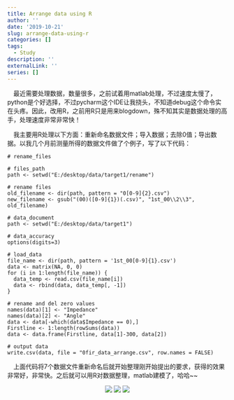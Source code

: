 ```yaml
---
title: Arrange data using R
author: ''
date: '2019-10-21'
slug: arrange-data-using-r
categories: []
tags:
  - Study
description: ''
externalLink: ''
series: []
---
```


&emsp;最近需要处理数据，数量很多，之前试着用matlab处理，不过速度太慢了，python是个好选择，不过pycharm这个IDE让我挠头，不知道debug这个命令实在头疼。因此，改用R，之前用R只是用来blogdown，殊不知其实是数据处理的高手，处理速度非常非常快！

&emsp;我主要用R处理以下方面：重新命名数据文件；导入数据；去除0值；导出数据。以我几个月前测量所得的数据文件做了个例子，写了以下代码：

```
# rename_files

# files_path
path <- setwd("E:/desktop/data/target1/rename")

# rename files
old_filename <- dir(path, pattern = "0[0-9]{2}.csv")
new_filename <- gsub("(00)([0-9]{1})(.csv)", "1st_00\\2\\3", old_filename)

# data_document
path <- setwd("E:/desktop/data/target1")

# data_accuracy
options(digits=3)

# load_data
file_name <- dir(path, pattern = '1st_00[0-9]{1}.csv')
data <- matrix(NA, 0, 0)
for (i in 1:length(file_name)) {
  data_temp <- read.csv(file_name[i])
  data <- rbind(data, data_temp[, -1])
}

# rename and del zero values
names(data)[1] <- "Impedance"
names(data)[2] <- "Angle"
data <- data[-which(data$Impedance == 0),]
Firstline <- 1:length(rowSums(data))
data <- data.frame(Firstline, data[1]-300, data[2])

# output data
write.csv(data, file = "0fir_data_arrange.csv", row.names = FALSE)
```

&emsp;上面代码将7个数据文件重新命名后就开始整理刚开始提出的要求，获得的效果非常好，非常快。之后就可以用R对数据整理，matlab建模了，哈哈~~

<div style="text-align: center">
<img src="https://raw.githubusercontent.com/HankPPeng/HankPeng.com/master/images/2019-19-21-figure1.png">
<img src="https://raw.githubusercontent.com/HankPPeng/HankPeng.com/master/images/2019-19-21-figure2.png">
<img src="https://raw.githubusercontent.com/HankPPeng/HankPeng.com/master/images/2019-19-21-figure3.png">
</div>
